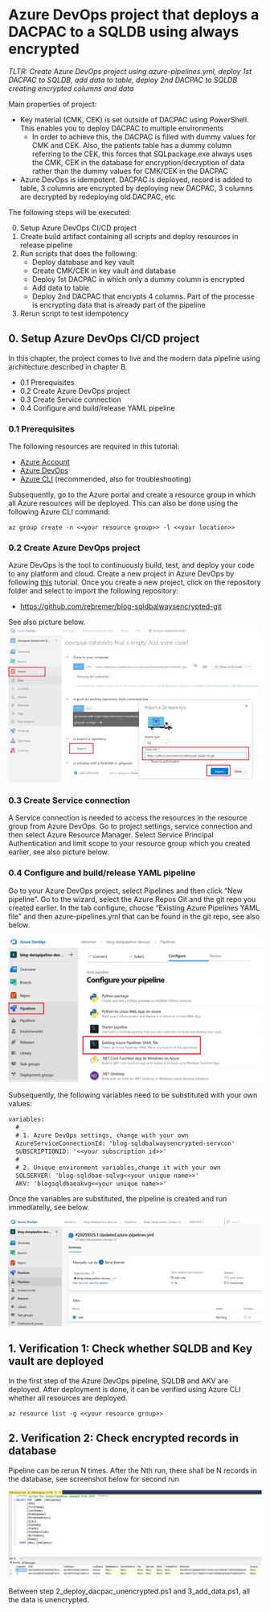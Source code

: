 # Azure DevOps project that deploys a DACPAC to a SQLDB using always encrypted 

*TLTR: Create Azure DevOps project using azure-pipelines.yml, deploy 1st DACPAC to SQLDB, add data to table, deploy 2nd DACPAC to SQLDB creating encrypted columns and data*

Main properties of project:

- Key material (CMK, CEK) is set outside of DACPAC using PowerShell. This enables you to deploy DACPAC to multiple environments
  - In order to achieve this, the DACPAC is filled with dummy values for CMK and CEK. Also, the patients table has a dummy column referring to the CEK, this forces that SQLpackage.exe always uses the CMK, CEK in the database for encryption/decryption of data rather than the dummy values for CMK/CEK in the DACPAC
- Azure DevOps is idempotent. DACPAC is deployed, record is added to table, 3 columns are encrypted by deploying new DACPAC, 3 columns are decrypted by redeploying old DACPAC, etc

The following steps will be executed:

0. Setup Azure DevOps CI/CD project 
1. Create build artifact containing all scripts and deploy resources in release pipeline
2. Run scripts that does the following:
   - Deploy database and key vault
   - Create CMK/CEK in key vault and database
   - Deploy 1st DACPAC in which only a dummy column is encrypted
   - Add data to table
   - Deploy 2nd DACPAC that encrypts 4 columns. Part of the processe is encrypting data that is already part of the pipeline
3. Rerun script to test idempotency

## 0. Setup Azure DevOps CI/CD project 

In this chapter, the project comes to live and the modern data pipeline using architecture described in chapter B.
- 0.1 Prerequisites
- 0.2 Create Azure DevOps project
- 0.3 Create Service connection
- 0.4 Configure and build/release YAML pipeline

### 0.1 Prerequisites

The following resources are required in this tutorial:

- [Azure Account](https://azure.microsoft.com/en-us/free/)
- [Azure DevOps](https://azure.microsoft.com/en-us/services/devops/)
- [Azure CLI](https://docs.microsoft.com/en-us/cli/azure/install-azure-cli?view=azure-cli-latest) (recommended, also for troubleshooting)

Subsequently, go to the Azure portal and create a resource group in which all Azure resources will be deployed. This can also be done using the following Azure CLI command:

```azurecli-interactive
az group create -n <<your resource group>> -l <<your location>>
```

### 0.2 Create Azure DevOps project

Azure DevOps is the tool to continuously build, test, and deploy your code to any platform and cloud. Create a new project in Azure DevOps by following [this](https://docs.microsoft.com/en-us/azure/devops/organizations/projects/create-project?view=azure-devops&tabs=preview-page&viewFallbackFrom=vsts) tutorial. Once you create a new project, click on the repository folder and select to import the following repository:

- https://github.com/rebremer/blog-sqldbalwaysencrypted-git

See also picture below. 
![Architecture](pictures/add_repository.png)

### 0.3 Create Service connection

A Service connection is needed to access the resources in the resource group from Azure DevOps. Go to project settings, service connection and then select Azure Resource Manager. Select Service Principal Authentication and limit scope to your resource group which you created earlier, see also picture below.


### 0.4 Configure and build/release YAML pipeline

Go to your Azure DevOps project, select Pipelines and then click “New pipeline”. Go to the wizard, select the Azure Repos Git and the git repo you created earlier. In the tab configure, choose “Existing Azure Pipelines YAML file” and then azure-pipelines.yml that can be found in the git repo, see also below.

![azure_yaml_pipeline](pictures/azure_yaml_pipeline.png)

Subsequently, the following variables need to be substituted with your own values:

```
variables: 
  #
  # 1. Azure DevOps settings, change with your own
  AzureServiceConnectionId: 'blog-sqldbalwaysencrypted-servcon'
  SUBSCRIPTIONID: '<<your subscription id>>'
  #
  # 2. Unique environment variables,change it with your own
  SQLSERVER: 'blog-sqldbae-sqlvg<<your unique name>>'
  AKV: 'blogsqldbaeakvg<<your unique name>>'
```

Once the variables are substituted, the pipeline is created and run immediatelly, see below.

![Architecture](pictures/run_pipelines.png)

## 1. Verification 1: Check whether SQLDB and Key vault are deployed

In the first step of the Azure DevOps pipeline, SQLDB and AKV are deployed. After deployment is done, it can be verified using Azure CLI whether all resources are deployed.

```azurecli-interactive
az resource list -g <<your resource group>>
```

## 2. Verification 2: Check encrypted records in database

Pipeline can be rerun N times. After the Nth run, there shall be N records in the database, see screenshot below for second run

![Azure DevOps test results](pictures/sql_encrypted_records.png)

Between step 2_deploy_dacpac_unencrypted.ps1 and 3_add_data.ps1, all the data is unencrypted.